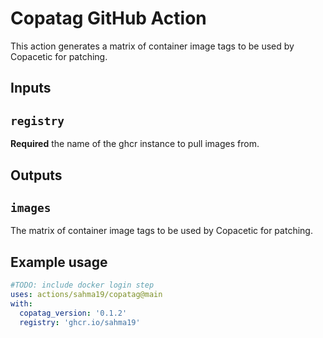 # Copatag GitHub Action

This action generates a matrix of container image tags to be used by Copacetic for patching.

## Inputs

## `registry`

**Required** the name of the ghcr instance to pull images from.

## Outputs

## `images`

The matrix of container image tags to be used by Copacetic for patching.

## Example usage

```yaml
#TODO: include docker login step
uses: actions/sahma19/copatag@main
with:
  copatag_version: '0.1.2'
  registry: 'ghcr.io/sahma19'
```
